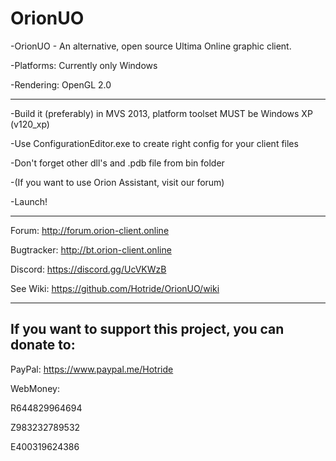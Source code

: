 # OrionUO
-OrionUO - An alternative, open source Ultima Online graphic client.

-Platforms: Currently only Windows

-Rendering: OpenGL 2.0


--------------
-Build it (preferably) in MVS 2013, platform toolset MUST be Windows XP (v120_xp)

-Use ConfigurationEditor.exe to create right config for your client files

-Don't forget other dll's and .pdb file from bin folder

-(If you want to use Orion Assistant, visit our forum)

-Launch!


--------------

Forum: http://forum.orion-client.online

Bugtracker: http://bt.orion-client.online

Discord: https://discord.gg/UcVKWzB

See Wiki: https://github.com/Hotride/OrionUO/wiki


--------------

If you want to support this project, you can donate to:
--------------

PayPal: https://www.paypal.me/Hotride

WebMoney:

R644829964694

Z983232789532

E400319624386
